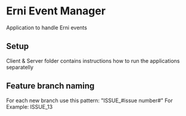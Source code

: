 # Erni Event Manager

Application to handle Erni events

## Setup

Client & Server folder contains instructions how to run the applications separatelly

## Feature branch naming

For each new branch use this pattern: "ISSUE_#issue number#"
  For Example: ISSUE_13
